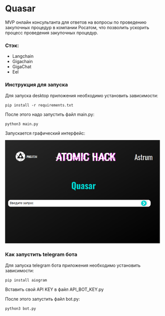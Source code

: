# Quasar
MVP онлайн консультанта для ответов на вопросы по проведению закупочных процедур в компании Росатом, что позволить ускорить процесс проведения закупочных процедур. 

### Стэк:
- Langchain
- Gigachain
- GigaChat
- Eel

### Инструкция для запуска
Для запуска desktop приложения необходимо установить зависимости:
```
pip install -r requirements.txt
```

После этого надо запустить файл main.py:
```
python3 main.py
```

Запускается графический интерфейс:

![](./img/screenshot.png)


### Как запустить telegram бота
Для запуска telegram бота приложения необходимо установить зависимости:
```
pip install aiogram
```

Вставить свой API KEY в файл API_BOT_KEY.py

После этого запустить файл bot.py:
```
python3 bot.py
```
